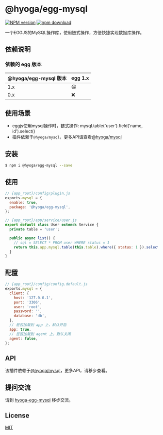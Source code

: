 # @hyoga/egg-mysql

[![NPM version][npm-image]][npm-url]
[![npm download][download-image]][download-url]

[npm-image]: https://img.shields.io/npm/v/@hyoga/egg-mysql.svg?style=flat-square
[npm-url]: https://www.npmjs.com/package/@hyoga/egg-mysql
[download-image]: https://img.shields.io/npm/dm/@hyoga/egg-mysql.svg?style=flat-square
[download-url]: https://www.npmjs.com/package/@hyoga/egg-mysql

<!--
Description here.
-->

一个EGGJS的MySQL操作库，使用链式操作，方便快捷实现数据库操作。

## 依赖说明

### 依赖的 egg 版本

@hyoga/egg-mysql 版本 | egg 1.x
--- | ---
1.x | 😁
0.x | ❌

<!-- ### 依赖的插件 -->
<!--

如果有依赖其它插件，请在这里特别说明。如

- security
- multipart

-->

## 使用场景

- eggjs使用mysql操作时，链式操作: mysql.table('user').field('name, id').select()
- 插件依赖于`@hyoga/mysql`，更多API请查看[@hyoga/mysql](https://www.npmjs.com/package/@hyoga/mysql)

## 安装

```bash
$ npm i @hyoga/egg-mysql --save
```

## 使用

```js
// {app_root}/config/plugin.js
exports.mysql = {
  enable: true,
  package: '@hyoga/egg-mysql',
};

// {app_root}/app/service/user.js
export default class User extends Service {
  private table = 'user';

  public async list() {
    // sql = SELECT * FROM user WHERE status = 1
    return this.app.mysql.table(this.table).where({ status: 1 }).select();
  }
}
```

## 配置

```js
// {app_root}/config/config.default.js
exports.mysql = {
  client: {
    host: '127.0.0.1',
    port: '3306',
    user: 'root',
    password: '',
    database: 'db',
  },
  // 是否加载到 app 上，默认开启
  app: true,
  // 是否加载到 agent 上，默认关闭
  agent: false,
};
```

## API
该插件依赖于[@hyoga/mysql](https://www.npmjs.com/package/@hyoga/mysql)，更多API，请移步查看。

## 提问交流

请到 [hyoga-egg-mysql](https://github.com/AspenLuoQiang/hyoga-egg-mysql/issues) 移步交流。

## License

[MIT](LICENSE)
